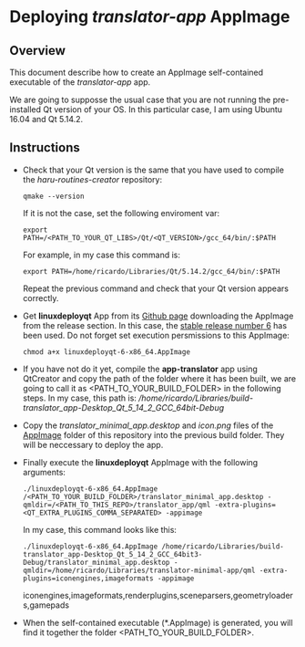 
# Deploying *translator-app* AppImage

## Overview
This document describe how to create an AppImage self-contained executable of the *translator-app* app. 

We are going to supposse the usual case that you are not running the pre-installed Qt version of your OS. In this particular case, I am using Ubuntu 16.04 and Qt 5.14.2.

## Instructions

* Check that your Qt version is the same that you have used to compile the *haru-routines-creator* repository:
    
    ``` qmake --version ```

    If it is not the case, set the following enviroment var:

    ``` export PATH=/<PATH_TO_YOUR_QT_LIBS>/Qt/<QT_VERSION>/gcc_64/bin/:$PATH ```

    For example, in my case this command is: 
    
    ```export PATH=/home/ricardo/Libraries/Qt/5.14.2/gcc_64/bin/:$PATH``` 
    
    Repeat the previous command and check that your Qt version appears correctly.

* Get **linuxdeployqt** App from its [Github page](https://github.com/probonopd/linuxdeployqt) downloading the AppImage from the release section. In this case, the [stable release number 6](https://github.com/probonopd/linuxdeployqt/releases/tag/6) has been used. Do not forget set execution persmissions to this AppImage:

    ``` chmod a+x linuxdeployqt-6-x86_64.AppImage ```

* If you have not do it yet, compile the **app-translator** app using QtCreator and copy the path of the folder where it has been built, we are going to call it as <PATH_TO_YOUR_BUILD_FOLDER> in the following steps. In my case, this path is: */home/ricardo/Libraries/build-translator_app-Desktop_Qt_5_14_2_GCC_64bit-Debug*

* Copy the *translator_minimal_app.desktop* and *icon.png* files of the [AppImage](AppImage) folder of this repository into the previous build folder. They will be neccessary to deploy the app.

* Finally execute the **linuxdeployqt** AppImage with the following arguments:

    ```./linuxdeployqt-6-x86_64.AppImage /<PATH_TO_YOUR_BUILD_FOLDER>/translator_minimal_app.desktop -qmldir=/<PATH_TO_THIS_REPO>/translator_app/qml -extra-plugins=<QT_EXTRA_PLUGINS_COMMA_SEPARATED> -appimage```

    In my case, this command looks like this:

    ```./linuxdeployqt-6-x86_64.AppImage /home/ricardo/Libraries/build-translator_app-Desktop_Qt_5_14_2_GCC_64bit3-Debug/translator_minimal_app.desktop -qmldir=/home/ricardo/Libraries/translator-minimal-app/qml -extra-plugins=iconengines,imageformats -appimage```

    iconengines,imageformats,renderplugins,sceneparsers,geometryloaders,gamepads

* When the self-contained executable (*.AppImage) is generated, you will find it together the folder <PATH_TO_YOUR_BUILD_FOLDER>.